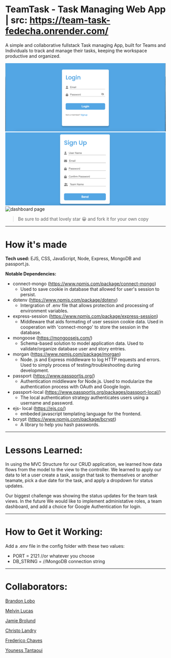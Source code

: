 # TeamTask - Task Managing Web App | src: https://team-task-fedecha.onrender.com/

A simple and collaborative fullstack Task managing App, built for Teams and Individuals to track and manage their tasks, keeping the workspace productive and organized.

![login](public/images/loginScreenShot.png)
![signup](public/images/signupScreenShot.png)
![dashboard page](public/images/team-task-gif.gif)

> Be sure to add that lovely star 😀 and fork it for your own copy

---

# How it's made

**Tech used:** EJS, CSS, JavaScript, Node, Express, MongoDB and passport.js.

**Notable Dependencies:**

* connect-mongo (https://www.npmjs.com/package/connect-mongo)
   - Used to save cookie in database that allowed for user's session to persist.
* dotenv (https://www.npmjs.com/package/dotenv)
   - Intergration of .env file that allows protection and processing of environment variables.
* express-session (https://www.npmjs.com/package/express-session)
   - Middleware that aids formating of user session cookie data. Used in cooperation with 'connect-mongo' to store the session in the database.
* mongoose (https://mongoosejs.com/)
   - Schema-based solution to model application data. Used to validate/organize database user and story entries.
* morgan (https://www.npmjs.com/package/morgan)
   - Node. js and Express middleware to log HTTP requests and errors. Used to simply process of testing/troubleshooting during development.
* passport (https://www.passportjs.org/)
   - Authentication middleware for Node.js. Used to modularize the authentication process with OAuth and Google login.
* passport-local (https://www.passportjs.org/packages/passport-local/)
   - The local authentication strategy authenticates users using a username and password.
* ejs- local (https://ejs.co/)
   - embeded javascript templating language for the frontend.
* bcrypt (https://www.npmjs.com/package/bcrypt)
   - A library to help you hash passwords.

---

# Lessons Learned:

In using the MVC Structure for our CRUD application, we learned how data flows from the model to the view to the controller. We learned to apply our data to let a user create a task, assign that task to themselves or another teamate, pick a due date for the task, and apply a dropdown for status updates. 

Our biggest challenge was showing the status updates for the team task views.  In the future We would like to implement administative roles, a team dashboard, and add a choice for Google Authentication for login.  

---

# How to Get it Working:

Add a .env file in the config folder with these two values:
* PORT = 2121 //or whatever you choose
* DB_STRING =  //MongoDB connection string

---

# Collaborators:

[Brandon Lobo](https://github.com/brandon003)

[Melvin Lucas](https://github.com/LucasMelvin15)

[Jamie Brolund](https://github.com/JamieLouBrolund)

[Christo Landry](https://github.com/christolandry)

[Frederico Chaves](https://github.com/fedechaves)

[Youness Tantaoui](https://github.com/yuness001)
